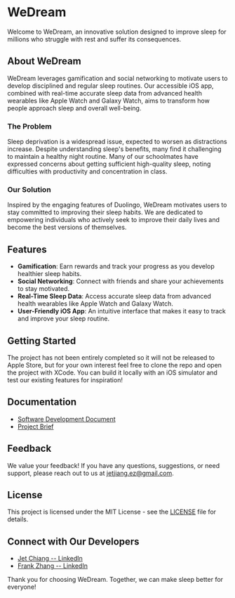 # WeDream

Welcome to WeDream, an innovative solution designed to improve sleep for millions who struggle with rest and suffer its consequences.

## About WeDream

WeDream leverages gamification and social networking to motivate users to develop disciplined and regular sleep routines. Our accessible iOS app, combined with real-time accurate sleep data from advanced health wearables like Apple Watch and Galaxy Watch, aims to transform how people approach sleep and overall well-being.

### The Problem

Sleep deprivation is a widespread issue, expected to worsen as distractions increase. Despite understanding sleep's benefits, many find it challenging to maintain a healthy night routine. Many of our schoolmates have expressed concerns about getting sufficient high-quality sleep, noting difficulties with productivity and concentration in class.

### Our Solution

Inspired by the engaging features of Duolingo, WeDream motivates users to stay committed to improving their sleep habits. We are dedicated to empowering individuals who actively seek to improve their daily lives and become the best versions of themselves.

## Features

- **Gamification**: Earn rewards and track your progress as you develop healthier sleep habits.
- **Social Networking**: Connect with friends and share your achievements to stay motivated.
- **Real-Time Sleep Data**: Access accurate sleep data from advanced health wearables like Apple Watch and Galaxy Watch.
- **User-Friendly iOS App**: An intuitive interface that makes it easy to track and improve your sleep routine.

## Getting Started

The project has not been entirely completed so it will not be released to Apple Store, but for your own interest feel free to clone the repo and open the project with XCode. You can build it locally with an iOS simulator and test our existing features for inspiration!

## Documentation

- [Software Development Document](#)
- [Project Brief](#)

## Feedback

We value your feedback! If you have any questions, suggestions, or need support, please reach out to us at [jetjiang.ez@gmail.com](mailto:jetjiang.ez@gmail.com).

## License

This project is licensed under the MIT License - see the [LICENSE](LICENSE) file for details.

## Connect with Our Developers

- [Jet Chiang -- LinkedIn](https://www.linkedin.com/in/jet-chiang/)
- [Frank Zhang -- LinkedIn](https://www.linkedin.com/in/yifan-zhang-1a6b57269/)

Thank you for choosing WeDream. Together, we can make sleep better for everyone!
